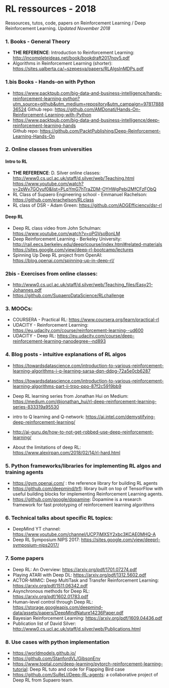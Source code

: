 # RL ressources - 2018
Ressources, tutos, code, papers on Reinforcement Learning / Deep Reinforcement Learning.
_Updated November 2018_

### 1. Books - General Theory
* **THE REFERENCE**: Introduction to Reinforcement Learning: http://incompleteideas.net/book/bookdraft2017nov5.pdf
* Algorithms in Reinforcement Learning (shorter): https://sites.ualberta.ca/~szepesva/papers/RLAlgsInMDPs.pdf

### 1.bis Books - Hands-on with Python
* https://www.packtpub.com/big-data-and-business-intelligence/hands-reinforcement-learning-python?utm_source=github&utm_medium=repository&utm_campaign=9781788836524
Github repo: https://github.com/AMDonati/Hands-On-Reinforcement-Learning-with-Python
* https://www.packtpub.com/big-data-and-business-intelligence/deep-reinforcement-learning-hands  
Github repo: https://github.com/PacktPublishing/Deep-Reinforcement-Learning-Hands-On

### 2. Online classes from universities
#### Intro to RL
* **THE REFERENCE**: D. Silver online classes: http://www0.cs.ucl.ac.uk/staff/d.silver/web/Teaching.html  
https://www.youtube.com/watch?v=2pWv7GOvuf0&list=PLqYmG7hTraZDM-OYHWgPebj2MfCFzFObQ
* RL Class of Supaero Engineering school - Emmanuel Rachelson: https://github.com/erachelson/RLclass
* RL class of DSR - Adam Green: https://github.com/ADGEfficiency/dsr-rl
#### Deep RL
* Deep RL class video from John Schulman: https://www.youtube.com/watch?v=oPGVsoBonLM
* Deep Reinforcement Learning - Berkeley University: http://rail.eecs.berkeley.edu/deeprlcourse/index.html#related-materials
https://sites.google.com/view/deep-rl-bootcamp/lectures
* Spinning Up Deep RL project from OpenAI: https://blog.openai.com/spinning-up-in-deep-rl/

### 2bis - Exercises from online classes:
* http://www0.cs.ucl.ac.uk/staff/d.silver/web/Teaching_files/Easy21-Johannes.pdf
* https://github.com/SupaeroDataScience/RLchallenge

### 3. MOOCs:
* COURSERA - Practical RL: https://www.coursera.org/learn/practical-rl
* UDACITY - Reinforcement Learning: https://eu.udacity.com/course/reinforcement-learning--ud600
* UDACITY - Deep RL: https://eu.udacity.com/course/deep-reinforcement-learning-nanodegree--nd893

### 4. Blog posts - intuitive explanations of RL algos
* https://towardsdatascience.com/introduction-to-various-reinforcement-learning-algorithms-i-q-learning-sarsa-dqn-ddpg-72a5e0cb6287
* https://towardsdatascience.com/introduction-to-various-reinforcement-learning-algorithms-part-ii-trpo-ppo-87f2c5919bb9
* Deep RL learning series from Jonathan Hui on Medium: https://medium.com/@jonathan_hui/rl-deep-reinforcement-learning-series-833319a95530
* intro to Q learning and Q-network: https://ai.intel.com/demystifying-deep-reinforcement-learning/
* http://ai-guru.de/how-to-not-get-robbed-use-deep-reinforcement-learning/

* About the limitations of deep RL: https://www.alexirpan.com/2018/02/14/rl-hard.html

### 5. Python frameworks/libraries for implementing RL algos and training agents
* https://gym.openai.com/ : the reference library for building RL agents
* https://github.com/deepmind/trfl: library built on top of TensorFlow with useful building blocks for implementing Reinforcement Learning agents.
* https://github.com/google/dopamine: Dopamine is a research framework for fast prototyping of reinforcement learning algorithms

### 6. Technical talks about specific RL topics:
* DeepMind YT channel: https://www.youtube.com/channel/UCP7jMXSY2xbc3KCAE0MHQ-A
* Deep RL Symposium NIPS 2017: https://sites.google.com/view/deeprl-symposium-nips2017/

### 7. Some papers
* Deep RL: An Overview: https://arxiv.org/pdf/1701.07274.pdf
* Playing ATARI with Deep DL: https://arxiv.org/pdf/1312.5602.pdf
* ACTOR-MIMIC: Deep MultiTask and Transfer Reinforcement Learning: https://arxiv.org/pdf/1511.06342.pdf
* Asynchronous methods for Deep RL: https://arxiv.org/pdf/1602.01783.pdf
* Human-level control through Deep RL: https://storage.googleapis.com/deepmind-data/assets/papers/DeepMindNature14236Paper.pdf
* Bayesian Reinforcement Learning: https://arxiv.org/pdf/1609.04436.pdf
* Publication list of David Silver: http://www0.cs.ucl.ac.uk/staff/d.silver/web/Publications.html

### 8. Use cases with python implementation
* https://worldmodels.github.io/
* https://github.com/StanfordVL/GibsonEnv
* https://www.toptal.com/deep-learning/pytorch-reinforcement-learning-tutorial: Deep RL tuto and code for Flapping Bird case
* https://github.com/SuReLI/Deep-RL-agents: a collaborative project of Deep RL from Supaero team.
